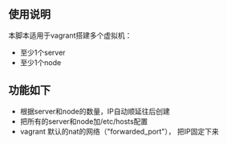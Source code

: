 
## 使用说明

本脚本适用于vagrant搭建多个虚拟机：
- 至少1个server
- 至少1个node


## 功能如下

- 根据server和node的数量，IP自动顺延往后创建
- 把所有的server和node加/etc/hosts配置
- vagrant 默认的nat的网络（"forwarded_port"）， 把IP固定下来
